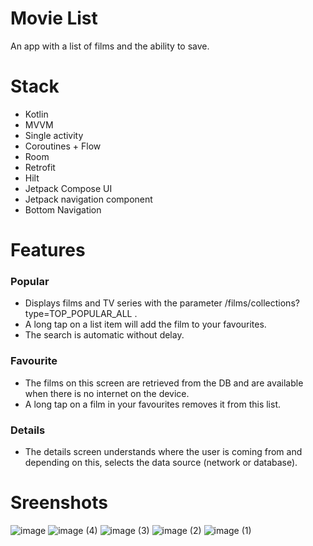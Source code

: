 # Movie List
An app with a list of films and the ability to save.
# Stack
- Kotlin
- MVVM
- Single activity
- Coroutines + Flow
- Room
- Retrofit
- Hilt
- Jetpack Compose UI
- Jetpack navigation component
- Bottom Navigation

# Features
### Popular
- Displays films and TV series with the parameter /films/collections?type=TOP_POPULAR_ALL .
- A long tap on a list item will add the film to your favourites.
- The search is automatic without delay.

### Favourite
- The films on this screen are retrieved from the DB and are available when there is no internet on the device.
- A long tap on a film in your favourites removes it from this list.

### Details
- The details screen understands where the user is coming from and depending on this, selects the data source (network or database).

# Sreenshots
![image](https://github.com/user-attachments/assets/87edfd5d-5ccc-47a1-8948-05969f7bc173)
![image (4)](https://github.com/user-attachments/assets/4affee30-4c8a-4061-96cf-fe61f0f40b38)
![image (3)](https://github.com/user-attachments/assets/a80e08c9-aa11-4368-8ca2-f8668e0f08b4)
![image (2)](https://github.com/user-attachments/assets/b6a246b9-4612-4b92-946d-859fc39608a4)
![image (1)](https://github.com/user-attachments/assets/fb78adeb-fede-4308-b6d9-2ee238a80b9a)
